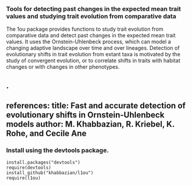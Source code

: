 
### Tools for detecting past changes in the expected mean trait values and studying trait evolution from comparative data
The 1ou package provides functions to study trait evolution from comparative data and detect past changes in the expected mean trait values. It uses the Ornstein-Uhlenbeck process, which can model a changing adaptive landscape over time and over lineages. Detection of evolutionary shifts in trait evolution from extant taxa is motivated by the study of convergent evolution, or to correlate shifts in traits with habitat changes or with changes in other phenotypes.

. 
---
references:
  title: Fast and accurate detection of evolutionary shifts in Ornstein-Uhlenbeck models
  author: M. Khabbazian, R. Kriebel, K. Rohe, and Cecile Ane
---


### Install using the devtools package.
```
install.packages("devtools")
require(devtools)
install_github("khabbazian/l1ou")
require(l1ou)
```
